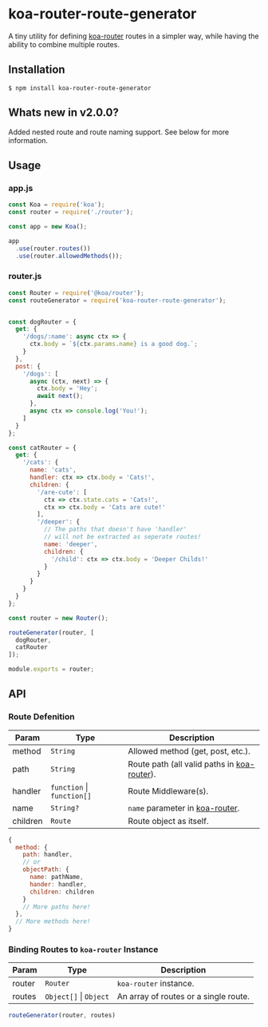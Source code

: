 # koa-router-route-generator

A tiny utility for defining [koa-router](https://github.com/koajs/router) routes in a simpler way, while having the ability to combine multiple routes.

## Installation

```
$ npm install koa-router-route-generator
```
## Whats new in v2.0.0?

Added nested route and route naming support. See below for more information.

## Usage

### app.js

```javascript
const Koa = require('koa');
const router = require('./router');

const app = new Koa();

app
  .use(router.routes())
  .use(router.allowedMethods());
```

### router.js

```javascript
const Router = require('@koa/router');
const routeGenerator = require('koa-router-route-generator');


const dogRouter = {
  get: {
    '/dogs/:name': async ctx => {
      ctx.body = `${ctx.params.name} is a good dog.`;
    }
  },
  post: {
    '/dogs': [
      async (ctx, next) => {
        ctx.body = 'Hey';
        await next();
      },
      async ctx => console.log('You!');
    ]
  }
};

const catRouter = {
  get: {
    '/cats': {
      name: 'cats',
      handler: ctx => ctx.body = 'Cats!',
      children: {
        '/are-cute': [
          ctx => ctx.state.cats = 'Cats!',
          ctx => ctx.body = 'Cats are cute!'
        ],
        '/deeper': {
          // The paths that doesn't have 'handler'
          // will not be extracted as seperate routes!
          name: 'deeper',
          children: {
            '/child': ctx => ctx.body = 'Deeper Childs!'
          }
        }
      }
    }
  }
};

const router = new Router();

routeGenerator(router, [
  dogRouter,
  catRouter
]);

module.exports = router;
```

## API

### Route Defenition

| Param | Type | Description |
| - | - | - |
| method | `String` | Allowed method (get, post, etc.). |
| path | `String` | Route path (all valid paths in [koa-router](https://github.com/koajs/router)). |
| handler | `function` \| `function[]` | Route Middleware(s). |
| name | `String?` | `name` parameter in [koa-router](https://github.com/koajs/router). |
| children | `Route` | Route object as itself.

```javascript
{
  method: {
    path: handler,
    // or
    objectPath: {
      name: pathName,
      hander: handler,
      children: children
    }
    // More paths here!
  },
  // More methods here!
}
```

### Binding Routes to `koa-router` Instance

| Param | Type | Description |
| - | - | - |
| router | `Router` | `koa-router` instance. |
| routes | `Object[]` \| `Object` | An array of routes or a single route. |

```javascript
routeGenerator(router, routes)
```